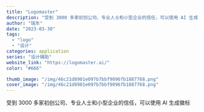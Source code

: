 ```yaml
---
title: "Logomaster"
description: "受到 3000 多家初创公司、专业人士和小型企业的信任，可以使用 AI 生成徽标"
author: "瑞东"
date: "2023-03-30"
tags:
  - "logo"
  - "设计"
categories: application
series: "设计辅助"
website_link: "https://logomaster.ai/"
color: "#666"

thumb_image: "/img/46c21d8901e097b7bbf9096fb1887768.png"
cover_image: "/img/46c21d8901e097b7bbf9096fb1887768.png"
---
```


受到 3000 多家初创公司、专业人士和小型企业的信任，可以使用 AI 生成徽标
